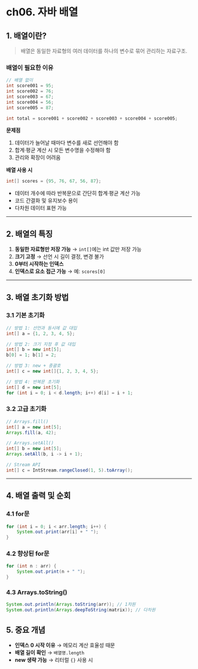 # ch06. 자바 배열

## 1. 배열이란?

> 배열은 동일한 자료형의 여러 데이터를 하나의 변수로 묶어 관리하는 자료구조.

### 배열이 필요한 이유

```java
// 배열 없이
int score001 = 95;
int score002 = 76;
int score003 = 67;
int score004 = 56;
int score005 = 87;

int total = score001 + score002 + score003 + score004 + score005;
```

**문제점**

1. 데이터가 늘어날 때마다 변수를 새로 선언해야 함
2. 합계·평균 계산 시 모든 변수명을 수정해야 함
3. 관리와 확장이 어려움

**배열 사용 시**

```java
int[] scores = {95, 76, 67, 56, 87};
```

* 데이터 개수에 따라 반복문으로 간단히 합계·평균 계산 가능
* 코드 간결화 및 유지보수 용이
* 다차원 데이터 표현 가능

---

## 2. 배열의 특징

1. **동일한 자료형만 저장 가능**
   → `int[]`에는 int 값만 저장 가능
2. **크기 고정**
   → 선언 시 길이 결정, 변경 불가
3. **0부터 시작하는 인덱스**
4. **인덱스로 요소 접근 가능**
   → 예: `scores[0]`

---

## 3. 배열 초기화 방법

### 3.1 기본 초기화

```java
// 방법 1: 선언과 동시에 값 대입
int[] a = {1, 2, 3, 4, 5};

// 방법 2: 크기 지정 후 값 대입
int[] b = new int[5];
b[0] = 1; b[1] = 2;

// 방법 3: new + 중괄호
int[] c = new int[]{1, 2, 3, 4, 5};

// 방법 4: 반복문 초기화
int[] d = new int[5];
for (int i = 0; i < d.length; i++) d[i] = i + 1;
```

### 3.2 고급 초기화

```java
// Arrays.fill()
int[] a = new int[5];
Arrays.fill(a, 42);

// Arrays.setAll()
int[] b = new int[5];
Arrays.setAll(b, i -> i + 1);

// Stream API
int[] c = IntStream.rangeClosed(1, 5).toArray();
```

---

## 4. 배열 출력 및 순회

### 4.1 for문

```java
for (int i = 0; i < arr.length; i++) {
    System.out.print(arr[i] + " ");
}
```

### 4.2 향상된 for문

```java
for (int n : arr) {
    System.out.print(n + " ");
}
```

### 4.3 Arrays.toString()

```java
System.out.println(Arrays.toString(arr)); // 1차원
System.out.println(Arrays.deepToString(matrix)); // 다차원
```

## 5. 중요 개념

* **인덱스 0 시작 이유** → 메모리 계산 효율성 때문
* **배열 길이 확인** → `배열명.length`
* **new 생략 가능** → 리터럴 `{}` 사용 시